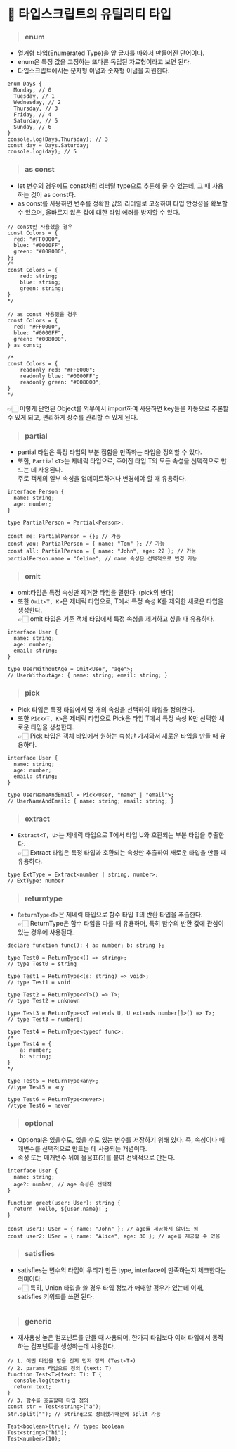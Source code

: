 # 💙 타입스크립트의 유틸리티 타입

> ### enum

- 열거형 타입(Enumerated Type)을 앞 글자를 따와서 만들어진 단어이다.<br/>
- enum은 특정 값을 고정하는 또다른 독립된 자료형이라고 보면 된다.<br/>
- 타입스크립트에서는 문자형 이넘과 숫자형 이넘을 지원한다.

```tsx
enum Days {
  Monday, // 0
  Tuesday, // 1
  Wednesday, // 2
  Thursday, // 3
  Friday, // 4
  Saturday, // 5
  Sunday, // 6
}
console.log(Days.Thursday); // 3
const day = Days.Saturday;
console.log(day); // 5
```

> ### as const

- let 변수의 경우에도 const처럼 리터럴 type으로 추론해 줄 수 있는데, 그 때 사용하는 것이 as const다.
- as const를 사용하면 변수를 정확한 값의 리터럴로 고정하여 타입 안정성을 확보할 수 있으며, 올바르지 않은 값에 대한 타입 에러를 방지할 수 있다.

```tsx
// const만 사용했을 경우
const Colors = {
  red: "#FF0000",
  blue: "#0000FF",
  green: "#008000",
};
/*
const Colors = {   
    red: string;  
    blue: string;   
    green: string; 
}
*/

// as const 사용했을 경우
const Colors = {
  red: "#FF0000",
  blue: "#0000FF",
  green: "#008000",
} as const;

/*
const Colors = {   
    readonly red: "#FF0000"; 
    readonly blue: "#0000FF";   
    readonly green: "#008000"; 
} 
*/
```

👉🏻 이렇게 단언된 Object를 외부에서 import하여 사용하면 key들을 자동으로 추론할 수 있게 되고, 편리하게 상수를 관리할 수 있게 된다.

> ### partial

- partial 타입은 특정 타입의 부분 집합을 만족하는 타입을 정의할 수 있다.
- 또한, `Partial<T>`는 제네릭 타입으로, 주어진 타입 T의 모든 속성을 선택적으로 만드는 데 사용된다.<br/>주로 객체의 일부 속성을 업데이트하거나 변경해야 할 때 유용하다.

```tsx
interface Person {
  name: string;
  age: number;
}

type PartialPerson = Partial<Person>;

const me: PartialPerson = {}; // 가능
const you: PartialPerson = { name: "Tom" }; // 가능
const all: PartialPerson = { name: "John", age: 22 }; // 가능
partialPerson.name = "Celine"; // name 속성은 선택적으로 변경 가능
```

> ### omit

- omit타입은 특정 속성만 제거한 타입을 말한다. (pick의 반대)
- 또한 `Omit<T, K>`은 제네릭 타입으로, T에서 특정 속성 K를 제외한 새로운 타입을 생성한다.<br/>
  👉🏻 omit 타입은 기존 객체 타입에서 특정 속성을 제거하고 싶을 때 유용하다.

```tsx
interface User {
  name: string;
  age: number;
  email: string;
}

type UserWithoutAge = Omit<User, "age">;
// UserWithoutAge: { name: string; email: string; }
```

> ### pick

- Pick 타입은 특정 타입에서 몇 개의 속성을 선택하여 타입을 정의한다.
- 또한 `Pick<T, K>`은 제네릭 타입으로 Pick은 타입 T에서 특정 속성 K만 선택한 새로운 타입을 생성한다.
  <br/>
  👉🏻 Pick 타입은 객체 타입에서 원하는 속성만 가져와서 새로운 타입을 만들 때 유용하다.

```tsx
interface User {
  name: string;
  age: number;
  email: string;
}

type UserNameAndEmail = Pick<User, "name" | "email">;
// UserNameAndEmail: { name: string; email: string; }
```

> ### extract

- `Extract<T, U>`는 제네릭 타입으로 T에서 타입 U와 호환되는 부분 타입을 추출한다.
  <br/>
  👉🏻 Extract 타입은 특정 타입과 호환되는 속성만 추출하여 새로운 타입을 만들 때 유용하다.

```tsx
type ExtType = Extract<number | string, number>;
// ExtType: number
```

> ### returntype

- `ReturnType<T>`은 제네릭 타입으로 함수 타입 T의 반환 타입을 추출한다.
  <br/>
  👉🏻 ReturnType은 함수 타입을 다룰 때 유용하며, 특히 함수의 반환 값에 관심이 있는 경우에 사용된다.

```tsx
declare function func(): { a: number; b: string };

type Test0 = ReturnType<() => string>;
// type Test0 = string

type Test1 = ReturnType<(s: string) => void>;
// type Test1 = void

type Test2 = ReturnType<<T>() => T>;
// type Test2 = unknown

type Test3 = ReturnType<<T extends U, U extends number[]>() => T>;
// type Test3 = number[]

type Test4 = ReturnType<typeof func>;
/*
type Test4 = {
    a: number;
    b: string;
}
*/

type Test5 = ReturnType<any>;
//type Test5 = any

type Test6 = ReturnType<never>;
//type Test6 = never
```

> ### optional

- Optional은 있을수도, 없을 수도 있는 변수를 저장하기 위해 있다. 즉, 속성이나 매개변수를 선택적으로 만드는 데 사용되는 개념이다.
- 속성 또는 매개변수 뒤에 물음표(?)를 붙여 선택적으로 만든다.

```tsx
interface User {
  name: string;
  age?: number; // age 속성은 선택적
}

function greet(user: User): string {
  return `Hello, ${user.name}!`;
}

const user1: USer = { name: "John" }; // age를 제공하지 않아도 됨
const user2: USer = { name: "Alice", age: 30 }; // age를 제공할 수 있음
```

> ### satisfies

- satisfies는 변수의 타입이 우리가 만든 type, interface에 만족하는지 체크한다는 의미이다.
  <br/>
  👉🏻 특히, Union 타입을 쓸 경우 타입 정보가 애매할 경우가 있는데 이때, satisfies 키워드를 쓰면 된다.

```tsx

```

> ### generic

- 재사용성 높은 컴포넌트를 만들 때 사용되며, 한가지 타입보다 여러 타입에서 동작하는 컴포넌트를 생성하는데 사용한다.

```tsx
// 1. 어떤 타입을 받을 건지 먼저 정의 (Test<T>)
// 2. params 타입으로 정의 (text: T)
function Test<T>(text: T): T {
  console.log(text);
  return text;
}
// 3. 함수를 호출할때 타입 정의
const str = Test<string>("a");
str.split(""); // string으로 정의했기때문에 split 가능

Test<boolean>(true); // type: boolean
Test<string>("hi");
Test<number>(10);
```
